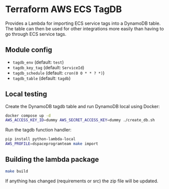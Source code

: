 # Terraform AWS ECS TagDB

Provides a Lambda for importing ECS service tags into a DynamoDB table.
The table can then be used for other integrations more easily than having
to go through ECS service tags.

## Module config

- `tagdb_env` (default: `test`)
- `tagdb_key_tag` (default: `ServiceId`)
- `tagdb_schedule` (default: `cron(0 0 * * ? *)`)
- `tagdb_table` (default: `tagdb`)

## Local testing

Create the DynamoDB tagdb table and run DynamoDB local using Docker:

```bash
docker compose up -d
AWS_ACCESS_KEY_ID=dummy AWS_SECRET_ACCESS_KEY=dummy ./create_db.sh
```

Run the tagdb function handler:

```bash
pip install python-lambda-local
AWS_PROFILE=dspaceprogramteam make import
```

## Building the lambda package

```bash
make build
```

If anything has changed (requirements or src) the zip file will be updated.
